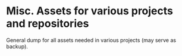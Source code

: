# Misc. Assets for various projects and repositories

General dump for all assets needed in various projects (may serve as backup).
